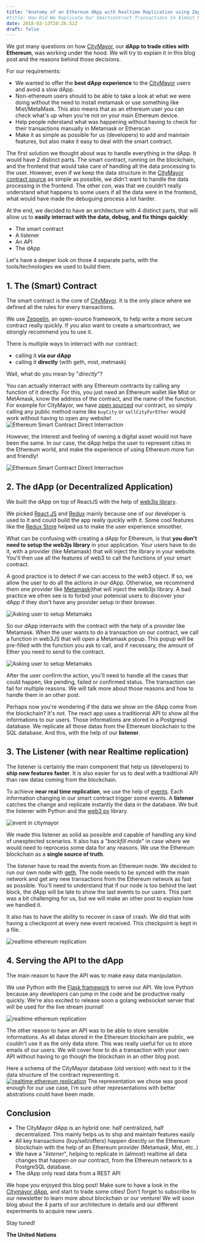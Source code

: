 ```yaml
---
title: "Anatomy of an Ethereum dApp with Realtime Replication using Zeppelin, Python, Postgresql, React and Geth"
#title: How Did We Replicate Our Smartcontract Transactions In Almost Realtime With Our Ethereum Node
date: 2018-03-13T20:26:52Z
draft: false
---
```


We got many questions on how [CityMayor](https://citymayor.co), our **dApp to trade cities with Ethereum**, was working under the hood. We will try to explain it in this blog post and the reasons behind those decisions.

For our requirements:

- We wanted to offer the **best dApp experience** to the [CityMayor](https://citymayor.co) users and avoid a slow dApp.
- Non-ethereum users should to be able to take a look at what we were doing without the need to install metamask or use something like Mist/MetaMask. This also means that as an ethereum user you can check what's up when you're not on your main Ethereum device.
- Help people nderstand what was happening without having to check for their transactions manually in Metamask or Etherscan
- Make it as simple as possible for us (developers) to add and maintain features, but also make it easy to deal with the smart contract.

The first solution we thought about was to handle everything in the dApp. It would have 2 distinct parts. The smart contract, running on the blockchain, and the frontend that would take care of handling all the data processing to the user. However, even if we keep the data structure in the [CityMayor contract source](https://etherscan.io/address/0x4bdde1e9fbaef2579dd63e2abbf0be445ab93f10#code) as simple as possible, we didn't want to handle the data processing in the frontend. The other con, was that we couldn’t really understand what happens to some users if all the data were in the frontend, what would have made the debuguing process a lot harder.

<!-- Need to find better transition -->
At the end, we decided to have an architecture with 4 distinct parts, that will allow us to **easily interract with the data, debug, and fix things quickly**:

- The smart contract
- A listener
- An API
- The dApp

Let's have a deeper look on those 4 separate parts, with the tools/technologies we used to build them.

## 1. The (Smart) Contract
The smart contract is the core of [CityMayor](https://citymayor.co). It is the only place where  we defined all the rules for every transactions.

We use [Zeppelin](https://github.com/OpenZeppelin/zeppelin-solidity), an open-source framework, to help write a more secure contract really quickly. If you also want to create a smartcontract, we strongly recommend you to use it. 

There is multiple ways to interract with our contract:

- calling it **via our dApp**
- calling it **directly** (with geth, mist, metmask)

Wait, what do you mean by "_directly_"? 

You can actually interract with any Ethereum contracts by calling any function of it directly. For this, you just need an Ethereum wallet like Mist or MetAmask, know the address of the contract, and the name of the function. For example for CityMayor, we have [open sourced]((https://etherscan.io/address/0x4bdde1e9fbaef2579dd63e2abbf0be445ab93f10#code)) our contract, so simply calling any public method name like `buyCity` or `sellCityForEther` would work without having to open any website!
![Ethereum Smart Contract Direct Interraction](/img/architecture/direct-interraction.png)


However, the interest and feeling of owning a digital asset would not have been the same. In our case, the dApp helps the user to represent cities in the Ethereum world, and make the experience of using Ethereum more fun and friendly!

![Ethereum Smart Contract Direct Interraction](/img/architecture/via-dapp-interraction.png)


## 2. The dApp (or Decentralized Application)
We built the dApp on top of ReactJS with the help of [web3js library](https://github.com/ethereum/web3.js/). 

We picked [React JS](https://reactjs.org/) and [Redux](https://redux.js.org/) mainly because one of our developer is used to it and could build the app really quickly with it. Some cool features like the [Redux Store](https://redux.js.org/api-reference/store) helped us to make the user experience smoother. 

<!-- The most challenging part of this choice was for the 2 others developers that were not really familiar with it to pick it up. An alternative would have been using [VueJS](https://vuejs.org/), but every developer has its own preference. -->


What can be confusing with creating a dApp for Ethereum, is that **you don't need to setup the web3js library** in your application. Your users have to do it, with a provider (like Metamask) that will inject the library in your website. You'll then use all the features of web3 to call the functions of your smart contract.

A good practice is to detect if we can access to the web3 object. If so, we allow the user to do all the actions in our dApp. Otherwise, we recommend them one provider like [Metamask](https://metamask.io)(that will inject the web3js library. A bad practice we ofren see is to forbid your potencial users to discover your dApp if they don't have any provider setup in their browser.

![Asking user to setup Metamaks](/img/architecture/asking-metamask.png)



So our dApp interracts with the contract with the help of a provider like Metamask. When the user wants to do a transaction on our contract, we call a function in web3JS that will open a Metamask popup. This popup will be pre-filled with the function you ask to call, and if necessary, the amount of Ether you need to send to the contract.

![Asking user to setup Metamaks](/img/architecture/daap-interractions.png)

After the user confirm the action, you'll need to handle all the cases that could happen, like pending, failed or confirmed status. The transaction can fail for multiple reasons. We will talk more about those reasons and how to handle them in an other post. 


Perhaps now you're wondering if the data we show on the dApp come from the blockchain? It's not. The react app uses a traditionnal API to show all the informations to our users. Those informations are stored in a Postgresql database. We replicate all those datas from the Ethereum blockchain to the SQL database. And this, with the help of our **listener**.

<!-- This choice was made to be able to do data manipulation easier, and have a reliable  -->


## 3. The Listener (with near Realtime replication)
The listener is certainly the main component that help us (developers) to **ship new features faster**. It is also easier for us to deal with a traditional API than raw datas coming from the blockchain. 

To achieve **near real time replication**, we use the help of [events](http://solidity.readthedocs.io/en/latest/contracts.html#events). Each information changing in our smart contract trigger some events. A **listener** catches the change and replicate instantly the data in the database. We buit the listener with Python and the [web3 py](https://github.com/ethereum/web3.py) library.

![event in citymayor](/img/architecture/event-triggered.png)

We made this listener as solid as possible and capable of handling any kind of unexptected scenarios. It also has a "_backfill mode_" in case where we would need to reprocess some data for any reasons. We use the Ethereum blockchain as a **single source of truth**.

The listener have to read the events from an Ethereum node. We decided to run our own node with [geth](https://github.com/ethereum/go-ethereum/wiki/geth). The node needs to be synced with the main network and get any new transactions from the Ethereum network as fast as possible. You'll need to understand that if our node is too behind the last block, the dApp will be late to show the last events to our users. This part was a bit challenging for us, but we will make an other post to explain how we handled it.

It also has to have the ability to recover in case of crash. We did that with having a checkpoint at every new event received. This checkpoint is kept in a file.

![realtime ethereum replication](/img/architecture/listener.png)

## 4. Serving the API to the dApp

The main reason to have the API was to make easy data manipulation.

We use Python with the [Flask framework](http://flask.pocoo.org/) to serve our API. We love Python because any developers can jump in the code and be productive really quickly. We're also excited to release soon a golang websocket server that will be used for the live stream journal!

![realtime ethereum replication](/img/architecture/live-journal.png)

The other reason to have an API was to be able to store sensible informations. As all datas stored in the Ethereum blockchain are  public, we couldn't use it as the only data store. This was really useful for us to store emails of our users. We will cover how to do a transaction with your own API without having to go though the blockchain in an other blog post.

Here a schema of the CityMayor database (old version) with next to it the data structure of the contract representing it.
[![realtime ethereum replication](/img/architecture/bdd-diagram.png)](/img/architecture/bdd-diagram.png)
 The representation we chose was good enough for our use case, I'm sure other representations with better abstrations could have been made.


## Conclusion 
- The CityMayor dApp is an hybrid one: half centralized, half decentralized. This mainly helps us to ship and maintain features easily
- All key transactions (buy/sell/offers) happen directly on the Ethereum blockchain with the help of an Ethereum provider (Metamask, Mist, etc..)
- We have a "_listener_", helping to replicate in (almost) realtime all data changes that happen on our contract, from the Ethereum network to a PostgreSQL database. 
- The dApp only read data from a REST API


We hope you enjoyed this blog post! Make sure to have a look in the [Citymayor dApp](https://citymayor.co), and start to trade some cities! Don't forget to subscribe to our newsletter to learn more about blockchain or our venture! We will soon blog about the 4 parts of our architecture in details and our different experiments to acquire new users.

Stay tuned!

<i class="fas fa-university"></i> **The United Nations**